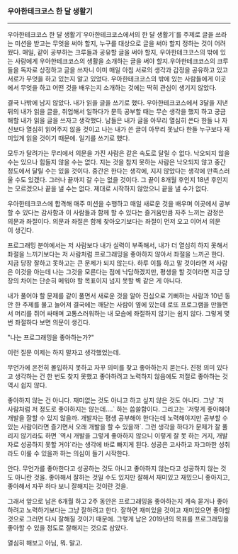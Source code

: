### 우아한테크코스 한 달 생활기

---

 우아한테크코스 한 달 생활기\`우아한테크코스에서의 한 달 생활기\`를 주제로 글을 쓰라는 미션을 받고는 무엇을 써야 할지, 누구를 대상으로 글을 써야 할지 정하는 것이 어려웠다. 매일, 같이 공부하는 크루들과 공유할 글을 써야 할지, 우아한테크코스의 밖에 있는 사람에게 우아한테크코스의 생활을 소개하는 글을 써야 할지.우아한테크코스의 크루들을 독자로 상정하고 글을 쓰자니 이미 매일 아침 서로의 생각과 감정을 공유하고 있고 서로가 무엇을 하고 있는지 알고 있었다. 우아한테크코스의 밖에 있는 사람들에게 이곳에서 무엇을 하고 어떤 것을 배우는지 소개하는 것에는 딱히 관심이 생기지 않았다.   



 결국 나밖에 남지 않았다. 내가 읽을 글을 쓰기로 했다. 우아한테크코스에서 3달을 지낸 뒤의 내가 읽을 글을, 취업해서 일하다가 문득 공부할 때는 무슨 생각을 했지 하고 궁금해할 내가 읽을 글을 쓰자고 생각했다. 남들은 내가 글을 아무리 열심히 쓴다 한들 나 자신보다 열심히 읽어주지 않을 것이고 나는 내가 쓴 글이 아무리 못났다 한들 누구보다 재미있게 읽을 것이기 때문에. 일기를 쓰기로 했다.   



 모두가 달려가는 무리에서 의문을 가진 사람은 같은 속도로 달릴 수 없다. 낙오되지 않을 수는 있으나 힘들지 않을 수는 없다. 지는 것을 참지 못하는 사람은 낙오되지 않고 중간 정도에서 달릴 수는 있을 것이다. 중간은 한다는 생각에, 지지 않았다는 생각에 만족스러울 수도 있겠다. 그러나 끝까지 갈 수는 없을 것이다. 그 끝이 8개월 후인지 18년 후인지는 모르겠으나 끝을 낼 수는 없다. 제대로 시작하지 않았으니 끝을 낼 수가 없다.  



 우아한테크코스에 합격해 매주 미션을 수행하고 매일 새로운 것을 배우며 이곳에서 공부할 수 있다는 감사함과 이 사람들과 함께 할 수 있다는 즐거움만큼 자주 느끼는 감정은 의문과 좌절이다. 의문과 좌절은 함께 찾아오기보다는 좌절이 먼저 오고 이어서 의문이 생긴다.  



 프로그래밍 분야에서는 저 사람보다 내가 실력이 부족해서, 내가 더 열심히 하지 못해서 좌절을 느끼기보다는 저 사람처럼 프로그래밍을 좋아하지 않아서 좌절을 느끼곤 한다. 지금 당장 잘하고 못하고는 큰 문제가 되지 않는다. 하루 이틀 하고 말 것이라면 저 사람은 이것을 아는데 나는 그것을 모른다는 점에 낙담하겠지만, 평생을 할 것이라면 지금 당장의 차이는 단순히 메워야 할 목표이지 넘지 못할 벽 같은 게 아니다.  



 내가 풀어야 할 문제를 같이 풀면서 새로운 것을 알아 진심으로 기뻐하는 사람과 10년 동안 한 주제를 물고 늘어져 결국에는 깨닫는 사람이 옆에 있는데 로또 프로그램을 만들면서 머리를 쥐어 싸매며 고통스러워하는 내 모습에 좌절하지 않기는 쉽지 않다. 그렇게 몇 번 좌절하다 보면 의문이 생긴다.   



"나는 프로그래밍을 좋아하는가?"  



이런 질문 이제는 하지 말자고 생각했었는데.  



 무언가에 온전히 몰입하지 못하고 자꾸 의미를 찾고 좋아하는지 묻는다. 진정 의미 있다고 생각하는 건 한 번도 찾지 못했고 좋아하려고 노력하지 않음에도 저절로 좋아하는 것 역시 쉽지 않다.  



 좋아하지 않는 건 아니다. 재미없는 것도 아니고 하고 싶지 않은 것도 아니다. 그냥 \`저 사람처럼 저 정도로 좋아하지는 않는데….\` 하는 씁쓸함이다. 그리고는 \`저렇게 좋아해야 개발을 잘할 수 있지 않을까. 개발자는 평생 공부해야 한다는데 노력해야지만 공부할 수 있는 사람이라면 즐기면서 오래 개발을 할 수 있을까\`. 그런 생각을 하다가 문제가 잘 풀리지 않기라도 하면 \`역시 개발을 그렇게 좋아하지 않으니 이렇게 잘 못 하는 거지, 개발자로 성공하지 못할 거야`라는 생각에 바로 빠지게 된다. 성공은 고사하고 자그마한 성취라도 이룰 수 있을까 하는 의심이 들기 시작한다.  



 안다. 무언가를 좋아한다고 성공하는 것도 아니고 좋아하지 않는다고 성공하지 않는 것도 아니란 것을. 좋아해서 잘하는 것일 수도 있지만 잘해서 재미있고 재밌으니 좋아지고, 좋아해서 자꾸 하다 보니 잘해지는 것이란 것을.  



 그래서 앞으로 남은 6개월 하고 2주 동안은 프로그래밍을 좋아하는지 계속 묻거나 좋아하려고 노력하기보다는 그냥 잘하려고 한다. 잘하면 재미있을 것이고 재미있으면 좋아할 것으로 그러면 다시 잘해질 것이기 때문에. 그렇게 남은 2019년의 목표를 프로그래밍을 좋아할 수 있을 정도로 잘해지는 것으로 삼았다.  



열심히 해보고 아님, 뭐. 말고.  
